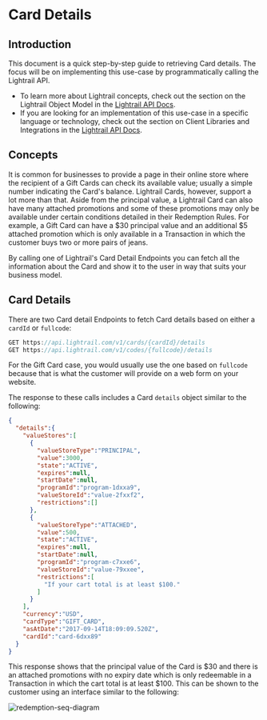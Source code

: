 # Card Details

## Introduction

This document is a quick step-by-step guide to retrieving Card details. The focus will be on implementing this use-case by programmatically calling the Lightrail API. 

- To learn more about Lightrail concepts, check out the section on the Lightrail Object Model in the [Lightrail API Docs](https://www.lightrail.com/docs/). 
- If you are looking for an implementation of this use-case in a specific language or technology, check out the section on Client Libraries and Integrations in the [Lightrail API Docs](https://www.lightrail.com/docs/).

## Concepts

It is common for businesses to provide a page in their online store where the recipient of a Gift Cards can  check its available value; usually a simple number indicating the Card's balance. Lightrail Cards, however, support a lot more than that. Aside from the principal value, a Lightrail Card can also have many attached promotions and some of these promotions may only be available under certain conditions detailed in their Redemption Rules. For example, a Gift Card can have a $30 principal value and an additional $5 attached promotion which is only available in a Transaction in which the customer buys two or more pairs of jeans.

By calling one of Lightrail's Card Detail Endpoints you can fetch all the information about the Card and show it to the user in way that suits your business model. 

## Card Details

There are two Card detail Endpoints to fetch Card details based on either a `cardId` or `fullcode`:

```javascript
GET https://api.lightrail.com/v1/cards/{cardId}/details
GET https://api.lightrail.com/v1/codes/{fullcode}/details
```

For the Gift Card case, you would usually use the one based on `fullcode` because that is what the customer will provide on a web form on your website.

The response to these calls includes a Card `details` object similar to the following:

```json
{  
  "details":{  
    "valueStores":[  
      {  
        "valueStoreType":"PRINCIPAL",
        "value":3000,
        "state":"ACTIVE",
        "expires":null,
        "startDate":null,
        "programId":"program-1dxxa9",
        "valueStoreId":"value-2fxxf2",
        "restrictions":[]
      },
      {  
        "valueStoreType":"ATTACHED",
        "value":500,
        "state":"ACTIVE",
        "expires":null,
        "startDate":null,
        "programId":"program-c7xxe6",
        "valueStoreId":"value-79xxee",
        "restrictions":[  
          "If your cart total is at least $100."
        ]
      }
    ],
    "currency":"USD",
    "cardType":"GIFT_CARD",
    "asAtDate":"2017-09-14T18:09:09.520Z",
    "cardId":"card-6dxx89"
  }
}
```

This response shows that the principal value of the Card is $30 and there is an attached promotions with no expiry date which is only redeemable in a Transaction in which the cart total is at least $100. This can be shown to the customer using an interface similar to the following:

![redemption-seq-diagram](https://giftbit.github.io/Lightrail-API-Docs/assets/card-details.png)